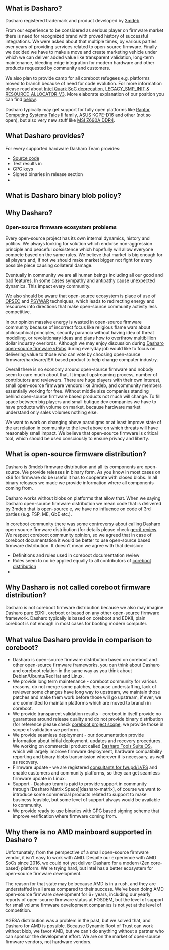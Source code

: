 ## What is Dasharo?

Dasharo registered trademark and product developed by
[3mdeb](https://3mdeb.com).

From our experience to be considered as serious player on firmware market there
is need for recognized brand with proved history of successful integrations. We
were asked about that multiple times, by various parties over years of
providing services related to open-source firmware. Finally we decided we have
to make a move and create marketing vehicle under which we can deliver added
value like transparent validation, long-term maintenance, bleeding edge
integration for modern hardware and other products requested by community and
customers.

We also plan to provide camp for all coreboot refugees e.g. platforms moved to
branch because of need for code evolution. For more information please read
about [Intel Quark SoC deprecation][intel-quark], [LEGACY_SMP_INIT &
RESOURCE_ALLOCATOR_V3][legacy-smp]. More elaborate explanation of our position
you can find
[below](#why-dasharo-team-is-against-moving-code-to-branches-in-coreboot).

Dasharo typically may get support for fully open platforms like [Raptor
Computing Systems Talos II][raptor] family, [ASUS KGPE-D16][kgpe-d16] and other
(not so open), but also very new stuff like [MSI Z690A DDR4][msi-z690a].


## What Dasharo provides?

For every supported hardware Dasharo Team provides:

* [Source code](https://github.com/dasharo)
* Test results in 
* [GPG keys](https://github.com/3mdeb/3mdeb-secpack/tree/master/dasharo)
* Signed binaries in release section
* 


## What is Dasharo binary blob policy?

## Why Dasharo?

### Open-source firmware ecosystem problems

Every open-source project has its own internal dynamics, history and politics.
We always looking for solution which endorse non-aggression principle and
peaceful coexistence which hopefully will allow everyone compete based on the
same rules. We believe that market is big enough for all players and, if not we
should make market bigger not fight for every possible piece causing collateral
damage.

Eventually in community we are all human beings including all our good and bad
features. In some cases sympathy and antipathy cause unexpected dynamics. This
impact every community.

We also should be aware that open-source ecosystem is place of use of
[OPSEC](https://en.wikipedia.org/wiki/Operations_security) and
[PSYWAR](https://en.wikipedia.org/wiki/Psychological_warfare) techniques, which
leads to redirecting energy and resources into directions that make open-source
community activity less competitive.

In our opinion massive energy is wasted in open-source firmware community
because of incorrect focus like religious flame wars about philosophical
principles, security paranoia without having idea of threat modelling, or
revolutionary ideas and plans how to overthrow multibillion dollar industry
overlords. Although we may enjoy discussion during [Dasharo open-source
firmware vPubs][vpub] during everyday job would like to focus on delivering
value to those who can vote by choosing open-source firmware/hardware/ISA based
product to help change computer industry.

Overall there is no economy around open-source firmware and nobody seem to care
much about that. It impact upstreaming process, number of contributors and
reviewers. There are huge players with their own interest, small open-source
firmware vendors like 3mdeb, and community members essentially working for
free. Without middle size companies standing behind open-source firmware based
products not much will change. To fill space between big players and small
butique dev companies we have to have products with volume on market, because
hardware market understand only sales volumes nothing else.

We want to work on changing above paradigms or at least improve state of the
art relation in community to the level above on which threats will have
reasonably small impact. We believe that open-source firmware is critical tool,
which should be used consciously to ensure privacy and liberty.

## What is open-source firmware distribution?

Dasharo is 3mdeb firmware distribution and all its components are open-source.
We provide releases in binary form. As you know in most cases on x86 for
firmware do be useful it has to cooperate with closed blobs. In all binary
releases we made we provide information where all components coming from.

Dasharo works without blobs on platforms that allow that. When we saying
Dasharo open-source firmware distribution we mean code that is delivered by
3mdeb that is open-source e, we have no influence on code of 3rd parties (e.g.
FSP, ME, GbE etc.).

In coreboot community there was some controversy about calling Dasharo
open-source firmware distribution (for details please check [gerrit review][gerrit-review].
We respect coreboot community opinion, so we agreed that in case of coreboot
documentation it would be better to use open-source based firmware
distribution. It doesn't mean we agree with that decision:
- Definitions and rules used in coreboot documentation review
- Rules seem to no be applied equally to all contributors of [coreboot
distribution][cb-distro]
- 



## Why Dasharo is not called coreboot firmware distribution?

Dasharo is not coreboot firmware distribution because we also may imagine
Dasharo pure EDKII, oreboot or based on any other open-source firmware
framework. Dasharo typically is based on coreboot and EDKII, plain coreboot is
not enough in most cases for booting modern computer.

## What value Dasharo provide in comparison to coreboot?

- Dasharo is open-source firmware distribution based on coreboot and other
open-source firmware frameworks, you can think about Dasharo and coreboot
relation in the same way as you think about Debian/Ubuntu/RedHat and Linux.
- We provide long term maintenance - coreboot community for various reasons, do
not merge some patches, because understaffing, lack of reviewer some changes
have long way to upstream, we maintain those patches and make them work
before those will go upstream, if ever, we are committed to maintain platforms
which are moved to branch in coreboot.
- We provide transparent validation results - coreboot in itself provide no
guarantees around release quality and do not provide binary distribution (for
reference please check [coreboot project scope][coreboot-scope], we provide
those in scope of validation we perform.
- We provide seamless deployment - our documentation provide information about
initial deployment, updates and recovery procedures. We working on commercial
product called [Dasharo Tools Suite OS][dtsos], which will largely improve firmware
deployment, hardware compatibility reporting and  binary blobs transmission
wherever it is necessary, as well as recovery.
- Firmware update - we are registered [consultants for fwupd/LVFS][lvfs] and enable
customers and community platforms, so they can get seamless firmware update in
Linux.
- Support  - Dasharo team is paid to provide support in community through
[Dasharo Matrix Space][dasharo-matrix], of course we want to introduce some
commercial products related to support to make business feasible, but some
level of support always would be available to community.
- We provide ready to use binaries with GPG based signing scheme that improve
verification where firmware coming from.

<!--
## Why Dasharo Team is against moving code to branches in coreboot?
-->

## Why there is no AMD mainboard supported in Dasharo ?

Unfortunately, from the perspective of a small open-source firmware vendor, it
isn't easy to work with AMD. Despite our experience with AMD SoCs since 2016,
we could not yet deliver Dasharo for a modern (Zen core-based) platform. We're
trying hard, but Intel has a better ecosystem for open-source firmware
development.

The reason for that state may be because AMD is in a rush, and they are
understaffed in all areas compared to their success. We've been doing AMD
open-source firmware development for 6+ years, including our yearly reports of
open-source firmware status at FOSDEM, but the level of support for small
volume firmware development companies is not yet at the level of competition.

AGESA distribution was a problem in the past, but we solved that, and Dasharo
for AMD is possible. Because Dynamic Root of Trust can work without blob, we
favor AMD, but we can't do anything without a partner who can sponsor the
development effort. We are on the market of open-source firmware vendors, not
hardware vendors.

[coreboot-scope]: https://doc.coreboot.org/#scope-of-the-coreboot-project
[dtsos]: https://github.com/Dasharo/dasharo-issues/issues?q=is%3Aissue+is%3Aopen+label%3ADasharoToolsSuite
[lvfs]: https://fwupd.org/lvfs/docs/consulting
[gerrit-review]: https://review.coreboot.org/c/homepage/+/63402
[cb-distro]: https://doc.coreboot.org/distributions.html
[intel-quark]: https://mail.coreboot.org/hyperkitty/list/coreboot@coreboot.org/thread/YRJQIPVK5WHACT64TH42CLGD4TXG3XTS/#PZUIFZZHRK7M3NLBNLI6VUBD4O52245B
[legacy-smp]: https://mail.coreboot.org/hyperkitty/list/coreboot@coreboot.org/thread/EEEBFATYHWIPRDXLCUEFNDZ4FYYVA4QM/#QHIYXYTVOGXENJXUOWOXUZOTLV5OS4LB
[raptor]: ../../variants/talos_2/releases/
[kgpe-d16]: ../../variants/asus_kgpe_d16/releases
[msi-z690a]: ../../variants/msi_z690/overview/
[vpub]: https://vpub.dasharo.com/
